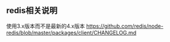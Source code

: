 ## redis相关说明
使用3.x版本而不是最新的4.x版本
https://github.com/redis/node-redis/blob/master/packages/client/CHANGELOG.md